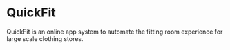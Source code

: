 # QuickFit
QuickFit is an online app system to automate the fitting room experience for large scale clothing stores.
